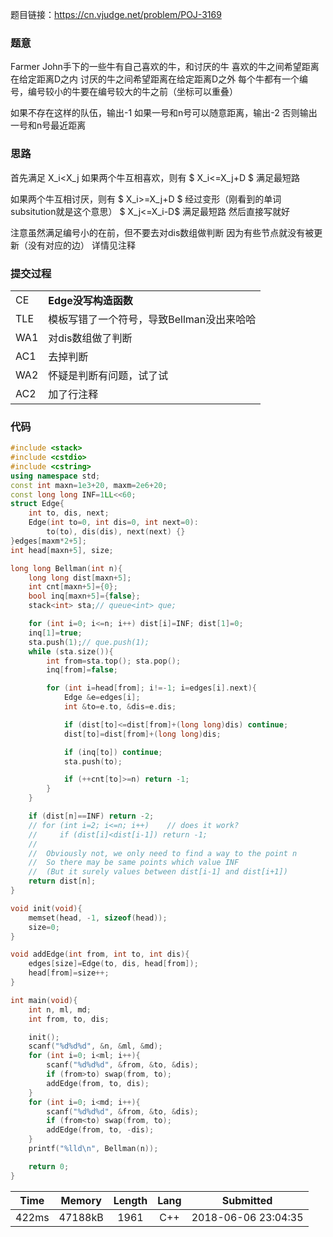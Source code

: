 题目链接：<https://cn.vjudge.net/problem/POJ-3169>

### 题意
Farmer John手下的一些牛有自己喜欢的牛，和讨厌的牛
喜欢的牛之间希望距离在给定距离D之内
讨厌的牛之间希望距离在给定距离D之外
每个牛都有一个编号，编号较小的牛要在编号较大的牛之前（坐标可以重叠）

如果不存在这样的队伍，输出-1
如果一号和n号可以随意距离，输出-2
否则输出一号和n号最近距离

### 思路
首先满足 X_i<X_j
如果两个牛互相喜欢，则有
$ X_i<=X_j+D $ 满足最短路

如果两个牛互相讨厌，则有
$ X_i>=X_j+D $ 经过变形（刚看到的单词subsitution就是这个意思）
$ X_j<=X_i-D$  满足最短路
然后直接写就好

注意虽然满足编号小的在前，但不要去对dis数组做判断
因为有些节点就没有被更新（没有对应的边）
详情见注释

### 提交过程
|||
:-|:-
CE|**Edge没写构造函数**
TLE|模板写错了一个符号，导致Bellman没出来哈哈
WA1|对dis数组做了判断
AC1|去掉判断
WA2|怀疑是判断有问题，试了试
AC2|加了行注释

### 代码
```cpp
#include <stack>
#include <cstdio>
#include <cstring>
using namespace std;
const int maxn=1e3+20, maxm=2e6+20;
const long long INF=1LL<<60;
struct Edge{
    int to, dis, next;
    Edge(int to=0, int dis=0, int next=0):
        to(to), dis(dis), next(next) {}
}edges[maxm*2+5];
int head[maxn+5], size;

long long Bellman(int n){
    long long dist[maxn+5];
    int cnt[maxn+5]={0};
    bool inq[maxn+5]={false};
    stack<int> sta;// queue<int> que;

    for (int i=0; i<=n; i++) dist[i]=INF; dist[1]=0;
    inq[1]=true;
    sta.push(1);// que.push(1);
    while (sta.size()){
        int from=sta.top(); sta.pop();
        inq[from]=false;

        for (int i=head[from]; i!=-1; i=edges[i].next){
            Edge &e=edges[i];
            int &to=e.to, &dis=e.dis;

            if (dist[to]<=dist[from]+(long long)dis) continue;
            dist[to]=dist[from]+(long long)dis;

            if (inq[to]) continue;
            sta.push(to);

            if (++cnt[to]>=n) return -1;
        }
    }

    if (dist[n]==INF) return -2;
    // for (int i=2; i<=n; i++)    // does it work?
    //     if (dist[i]<dist[i-1]) return -1;
    //  
    //  Obviously not, we only need to find a way to the point n
    //  So there may be same points which value INF
    //  (But it surely values between dist[i-1] and dist[i+1])
    return dist[n];
}

void init(void){
    memset(head, -1, sizeof(head));
    size=0;
}

void addEdge(int from, int to, int dis){
    edges[size]=Edge(to, dis, head[from]);
    head[from]=size++;
}

int main(void){
    int n, ml, md;
    int from, to, dis;

    init();
    scanf("%d%d%d", &n, &ml, &md);
    for (int i=0; i<ml; i++){
        scanf("%d%d%d", &from, &to, &dis);
        if (from>to) swap(from, to);
        addEdge(from, to, dis);
    }
    for (int i=0; i<md; i++){
        scanf("%d%d%d", &from, &to, &dis);
        if (from<to) swap(from, to);
        addEdge(from, to, -dis);
    }
    printf("%lld\n", Bellman(n));

    return 0;
}

```

Time|Memory|Length|Lang|Submitted
:-:|:-:|:-:|:-:|:-:
422ms|47188kB|1961|C++|2018-06-06 23:04:35